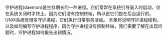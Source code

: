 守护进程(daemon)是生存期长的一种进程。它们常常在系统引导装入时启动，仅在系统关闭时才终止。因为它们没有控制终端，所以说它们是在后台运行的。UNIX系统有很多守护进程，它们执行日常事务活动。
本章将说明守护进程结构，以及如何编写守护进程程序。因为守护进程没有控制终端，我们需要了解在出现问题时，守护进程如何报告出错情况。